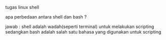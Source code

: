 tugas linux shell

apa perbedaan antara shell dan bash ?

jawab : shell adalah wadah(seperti terminal) untuk melakukan scripting sedangkan bash adalah salah satu bahasa yang digunakan untuk scripting

